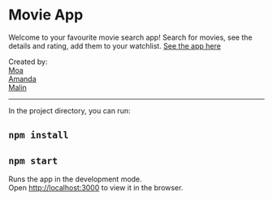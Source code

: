 # Movie App
Welcome to your favourite movie search app!
Search for movies, see the details and rating, add them to your watchlist.
[See the app here](https://search-for-movies.netlify.app/)


Created by:\
[Moa](https://github.com/stonetwix/)\
[Amanda](https://github.com/amandasamuelsson)\
[Malin](https://github.com/msmalinosterberg)


---- 

In the project directory, you can run:

## `npm install`

## `npm start`

Runs the app in the development mode.\
Open [http://localhost:3000](http://localhost:3000) to view it in the browser.





